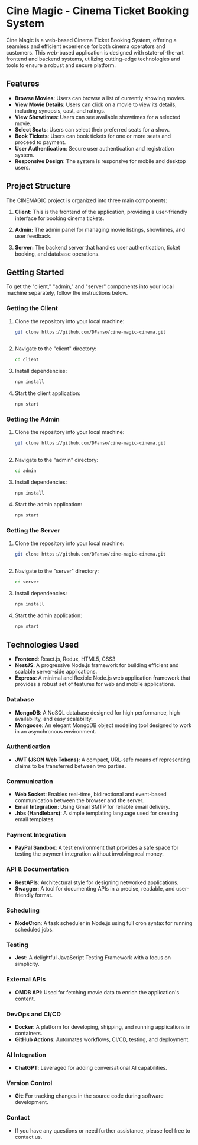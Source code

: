 # Cine Magic - Cinema Ticket Booking System

Cine Magic is a web-based Cinema Ticket Booking System, offering a seamless and efficient experience for both cinema operators and customers. This web-based application is designed with state-of-the-art frontend and backend systems, utilizing cutting-edge technologies and tools to ensure a robust and secure platform.

## Features

- **Browse Movies**: Users can browse a list of currently showing movies.
- **View Movie Details**: Users can click on a movie to view its details, including synopsis, cast, and ratings.
- **View Showtimes**: Users can see available showtimes for a selected movie.
- **Select Seats**: Users can select their preferred seats for a show.
- **Book Tickets**: Users can book tickets for one or more seats and proceed to payment.
- **User Authentication**: Secure user authentication and registration system.
- **Responsive Design**: The system is responsive for mobile and desktop users.

## Project Structure

The CINEMAGIC project is organized into three main components:

1. **Client:** This is the frontend of the application, providing a user-friendly interface for booking cinema tickets.

2. **Admin:** The admin panel for managing movie listings, showtimes, and user feedback.

3. **Server:** The backend server that handles user authentication, ticket booking, and database operations.

## Getting Started

To get the "client," "admin," and "server" components into your local machine separately, follow the instructions below.

### Getting the Client

1. Clone the repository into your local machine:
   ```bash
   git clone https://github.com/DFanso/cine-magic-cinema.git
       
2. Navigate to the "client" directory:
   ```bash
   cd client

3. Install dependencies:
   ```bash
   npm install

4. Start the client application:
   ```bash
   npm start

### Getting the Admin

1. Clone the repository into your local machine:
   ```bash
   git clone https://github.com/DFanso/cine-magic-cinema.git
       
2. Navigate to the "admin" directory:
   ```bash
   cd admin

3. Install dependencies:
   ```bash
   npm install

4. Start the admin application:
   ```bash
   npm start

### Getting the Server

1. Clone the repository into your local machine:
   ```bash
   git clone https://github.com/DFanso/cine-magic-cinema.git
       
2. Navigate to the "server" directory:
   ```bash
   cd server

3. Install dependencies:
   ```bash
   npm install

4. Start the admin application:
   ```bash
   npm start
   
## Technologies Used

- **Frontend**: React.js, Redux, HTML5, CSS3
- **NestJS**: A progressive Node.js framework for building efficient and scalable server-side applications.
- **Express**: A minimal and flexible Node.js web application framework that provides a robust set of features for web and mobile applications.

### Database
- **MongoDB**: A NoSQL database designed for high performance, high availability, and easy scalability.
- **Mongoose**: An elegant MongoDB object modeling tool designed to work in an asynchronous environment.

### Authentication
- **JWT (JSON Web Tokens)**: A compact, URL-safe means of representing claims to be transferred between two parties.

### Communication
- **Web Socket**: Enables real-time, bidirectional and event-based communication between the browser and the server.
- **Email Integration**: Using Gmail SMTP for reliable email delivery.
- **.hbs (Handlebars)**: A simple templating language used for creating email templates.

### Payment Integration
- **PayPal Sandbox**: A test environment that provides a safe space for testing the payment integration without involving real money.

### API & Documentation
- **RestAPIs**: Architectural style for designing networked applications.
- **Swagger**: A tool for documenting APIs in a precise, readable, and user-friendly format.

### Scheduling
- **NodeCron**: A task scheduler in Node.js using full cron syntax for running scheduled jobs.

### Testing
- **Jest**: A delightful JavaScript Testing Framework with a focus on simplicity.

### External APIs
- **OMDB API**: Used for fetching movie data to enrich the application's content.

### DevOps and CI/CD
- **Docker**: A platform for developing, shipping, and running applications in containers.
- **GitHub Actions**: Automates workflows, CI/CD, testing, and deployment.

### AI Integration
- **ChatGPT**: Leveraged for adding conversational AI capabilities.

### Version Control
- **Git**: For tracking changes in the source code during software development.

### Contact
- If you have any questions or need further assistance, please feel free to contact us.
